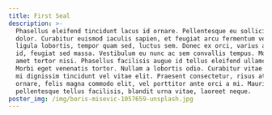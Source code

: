 ```yaml
---
title: First Seal
description: >-
  Phasellus eleifend tincidunt lacus id ornare. Pellentesque eu sollicitudin
  dolor. Curabitur euismod iaculis sapien, et feugiat arcu fermentum vel. Sed ut
  ligula lobortis, tempor quam sed, luctus sem. Donec ex orci, varius at pretium
  id, feugiat sed massa. Vestibulum eu nunc ac sem convallis tempus. Morbi sit
  amet tortor nisi. Phasellus facilisis augue id tellus eleifend ullamcorper.
  Morbi eget venenatis tortor. Nullam a lobortis odio. Curabitur vitae erat nec
  mi dignissim tincidunt vel vitae elit. Praesent consectetur, risus at rhoncus
  ornare, felis magna commodo elit, vel porttitor ante orci a mi. Mauris
  pellentesque tellus facilisis, blandit urna vitae, laoreet neque.
poster_img: /img/boris-misevic-1057659-unsplash.jpg
---
```


